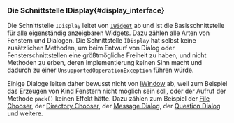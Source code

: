 ### Die Schnittstelle IDisplay{#display_interface}

Die Schnittstelle `IDisplay` leitet von [`IWidget`](#widget_interface) ab und ist die Basisschnittstelle für alle eigenständig anzeigbaren Widgets. Dazu zählen alle Arten von Fenstern und Dialogen. Die Schnittstelle `IDisplay` hat selbst keine zusätzlichen Methoden, um beim Entwurf von Dialog oder Fensterschnittstellen eine größtmögliche Freiheit zu haben, und nicht Methoden zu erben, deren Implementierung keinen Sinn macht und dadurch zu einer `UnsupportedOpperationException` führen würde.

Einige Dialoge leiten daher bewusst nicht von [IWindow](#window_interface) ab, weil zum Beispiel das Erzeugen von Kind Fenstern nicht möglich sein soll, oder der Aufruf der Methode `pack()` keinen Effekt hätte. Dazu zählen zum Beispiel der [File Chooser](#file_chooser), der [Directory Chooser](#directory_chooser), der [Message Dialog](#message_dialog), der [Question Dialog](#question_dialog) und weitere.


